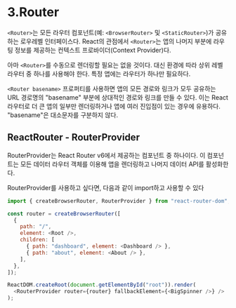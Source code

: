 # 3.Router

`<Router>`는 모든 라우터 컴포넌트(예: `<BrowserRouter>` 및 `<StaticRouter>`)가 공유하는 로우레벨 인터페이스다.
React의 관점에서 `<Router>`는 앱의 나머지 부분에 라우팅 정보를 제공하는 컨텍스트 프로바이더(Context Provider)다.

아마 `<Router>`를 수동으로 렌더링할 필요는 없을 것이다. 대신 환경에 따라 상위 레벨 라우터 중 하나를 사용해야 한다. 특정 앱에는 라우터가 하나만 필요하다.

`<Router basename>` 프로퍼티를 사용하면 앱의 모든 경로와 링크가 모두 공유하는 URL 경로명의 "basename" 부분에 상대적인 경로와 링크를 만들 수 있다.
이는 React 라우터로 더 큰 앱의 일부만 렌더링하거나 앱에 여러 진입점이 있는 경우에 유용하다. "basename"은 대소문자를 구분하지 않다.

## ReactRouter - RouterProvider

RouterProvider는 React Router v6에서 제공하는 컴포넌트 중 하나이다. 이 컴포넌트는 모든 데이터 라우터 객체를 이용해 앱을 렌더링하고 나머지 데이터 API를 활성화한다.

RouterProvider를 사용하고 싶다면, 다음과 같이 import하고 사용할 수 있다

```js
import { createBrowserRouter, RouterProvider } from "react-router-dom";

const router = createBrowserRouter([
  {
    path: "/",
    element: <Root />,
    children: [
      { path: "dashboard", element: <Dashboard /> },
      { path: "about", element: <About /> },
    ],
  },
]);

ReactDOM.createRoot(document.getElementById("root")).render(
  <RouterProvider router={router} fallbackElement={<BigSpinner />} />
);
```
